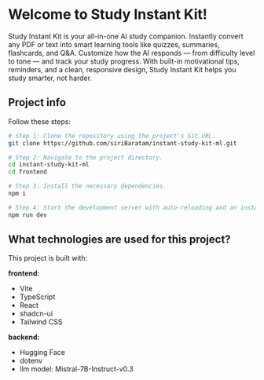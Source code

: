 # Welcome to Study Instant Kit!

Study Instant Kit is your all-in-one AI study companion. Instantly convert any PDF or text into smart learning tools like quizzes, summaries, flashcards, and Q&A. Customize how the AI responds — from difficulty level to tone — and track your study progress. With built-in motivational tips, reminders, and a clean, responsive design, Study Instant Kit helps you study smarter, not harder.


## Project info

Follow these steps:

```sh
# Step 1: Clone the repository using the project's Git URL.
git clone https://github.com/siriBaratam/instant-study-kit-ml.git

# Step 2: Navigate to the project directory.
cd instant-study-kit-ml
cd frontend

# Step 3: Install the necessary dependencies.
npm i

# Step 4: Start the development server with auto-reloading and an instant preview.
npm run dev
```

## What technologies are used for this project?

This project is built with:

**frontend:**
- Vite
- TypeScript
- React
- shadcn-ui
- Tailwind CSS

**backend:**
- Hugging Face
- dotenv
- llm model: Mistral-7B-Instruct-v0.3

